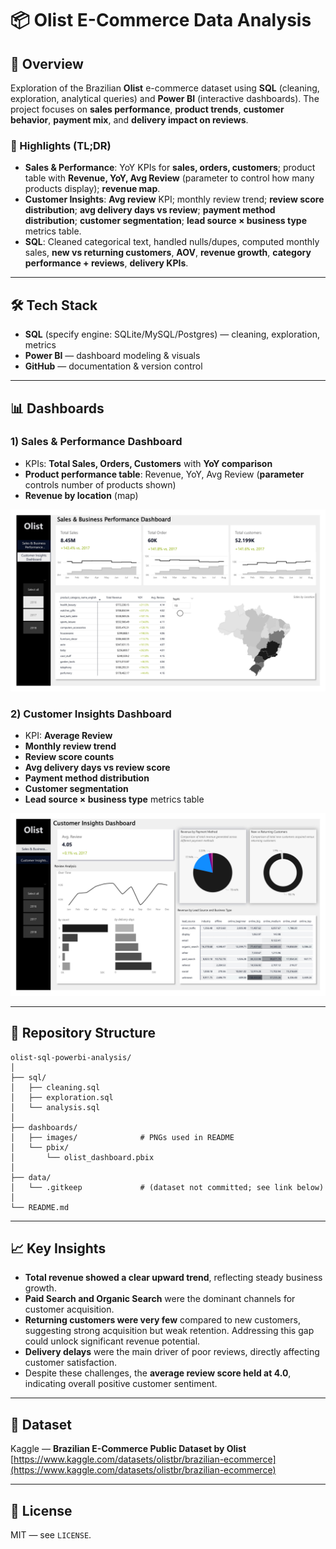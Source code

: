# 📦 Olist E-Commerce Data Analysis

## 📌 Overview

Exploration of the Brazilian **Olist** e-commerce dataset using **SQL** (cleaning, exploration, analytical queries) and **Power BI** (interactive dashboards). The project focuses on **sales performance**, **product trends**, **customer behavior**, **payment mix**, and **delivery impact on reviews**.

### 🔎 Highlights (TL;DR)

* **Sales & Performance**: YoY KPIs for **sales, orders, customers**; product table with **Revenue, YoY, Avg Review** (parameter to control how many products display); **revenue map**.
* **Customer Insights**: **Avg review** KPI; monthly review trend; **review score distribution**; **avg delivery days vs review**; **payment method distribution**; **customer segmentation**; **lead source × business type** metrics table.
* **SQL**: Cleaned categorical text, handled nulls/dupes, computed monthly sales, **new vs returning customers**, **AOV**, **revenue growth**, **category performance + reviews**, **delivery KPIs**.

---

## 🛠 Tech Stack

* **SQL** (specify engine: SQLite/MySQL/Postgres) — cleaning, exploration, metrics
* **Power BI** — dashboard modeling & visuals
* **GitHub** — documentation & version control

---

## 📊 Dashboards

### 1) Sales & Performance Dashboard

* KPIs: **Total Sales, Orders, Customers** with **YoY comparison**
* **Product performance table**: Revenue, YoY, Avg Review (**parameter** controls number of products shown)
* **Revenue by location** (map)

![Sales & Performance Dashboard](images/Olist..sales-performance.jpg)


### 2) Customer Insights Dashboard

* KPI: **Average Review**
* **Monthly review trend**
* **Review score counts**
* **Avg delivery days vs review score**
* **Payment method distribution**
* **Customer segmentation**
* **Lead source × business type** metrics table
 
![Customers Insight Dashboard](images/olist-customerInsight.jpg)


---

## 📂 Repository Structure

```
olist-sql-powerbi-analysis/
│
├── sql/
│   ├── cleaning.sql
│   ├── exploration.sql
│   └── analysis.sql
│
├── dashboards/
│   ├── images/              # PNGs used in README
│   └── pbix/
│       └── olist_dashboard.pbix
│
├── data/
│   └── .gitkeep             # (dataset not committed; see link below)
│
└── README.md
```

---

## 📈 Key Insights  

* **Total revenue showed a clear upward trend**, reflecting steady business growth.  
* **Paid Search and Organic Search** were the dominant channels for customer acquisition.  
* **Returning customers were very few** compared to new customers, suggesting strong acquisition but weak retention. Addressing this gap could unlock significant revenue potential.  
* **Delivery delays** were the main driver of poor reviews, directly affecting customer satisfaction.  
* Despite these challenges, the **average review score held at 4.0**, indicating overall positive customer sentiment.  

---

## 🔗 Dataset

Kaggle — **Brazilian E-Commerce Public Dataset by Olist**
[https://www.kaggle.com/datasets/olistbr/brazilian-ecommerce](https://www.kaggle.com/datasets/olistbr/brazilian-ecommerce)

---

## 📜 License

MIT — see `LICENSE`.

